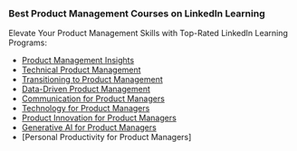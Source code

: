 ### Best Product Management Courses on LinkedIn Learning
Elevate Your Product Management Skills with Top-Rated LinkedIn Learning Programs:

* [Product Management Insights](https://www.linkedin.com/learning/product-management-insights)
* [Technical Product Management](https://www.linkedin.com/learning/technical-product-management)
* [Transitioning to Product Management](https://www.linkedin.com/learning/transitioning-to-product-management)
* [Data-Driven Product Management](https://www.linkedin.com/learning/data-driven-product-management)
* [Communication for Product Managers](https://www.linkedin.com/learning/communication-for-product-managers)
* [Technology for Product Managers](https://www.linkedin.com/learning/technology-for-product-managers)
* [Product Innovation for Product Managers](https://www.linkedin.com/learning/product-innovation-for-product-managers)
* [Generative AI for Product Managers](https://www.linkedin.com/learning/generative-ai-for-product-managers)
* [Personal Productivity for Product Managers]
